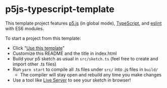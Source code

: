 # p5js-typescript-template

This template project features [p5.js](https://p5js.org/) (in global mode), [TypeScript](https://www.typescriptlang.org/), and [eslint](https://eslint.org/) with ES6 modules.

To start a project from this template:
- Click "[Use this template](https://docs.github.com/en/repositories/creating-and-managing-repositories/creating-a-repository-from-a-template)"
- Customize this README and the title in index.html
- Build your p5 sketch as usual in `src/sketch.ts` (feel free to create and import other .ts files)
- Run `yarn start` to compile all .ts files under `src/` into .js files in `build/`
  - The compiler will stay open and rebuild any time you make changes
- Use a tool like [Live Server](https://marketplace.visualstudio.com/items?itemName=ritwickdey.LiveServer) to see your sketch in browser!
